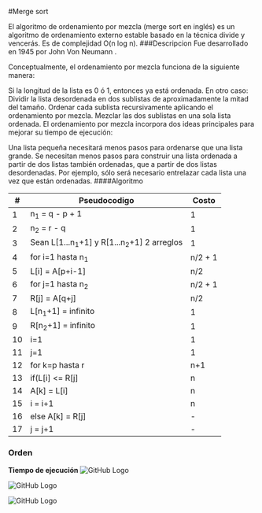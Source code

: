 #Merge sort 


El algoritmo de ordenamiento por mezcla (merge sort en inglés) es un algoritmo de ordenamiento externo estable basado en la técnica divide y vencerás. Es de complejidad O(n log n).
###Descripcion
Fue desarrollado en 1945 por John Von Neumann .

Conceptualmente, el ordenamiento por mezcla funciona de la siguiente manera:

Si la longitud de la lista es 0 ó 1, entonces ya está ordenada. En otro caso:
Dividir la lista desordenada en dos sublistas de aproximadamente la mitad del tamaño.
Ordenar cada sublista recursivamente aplicando el ordenamiento por mezcla.
Mezclar las dos sublistas en una sola lista ordenada.
El ordenamiento por mezcla incorpora dos ideas principales para mejorar su tiempo de ejecución:

Una lista pequeña necesitará menos pasos para ordenarse que una lista grande.
Se necesitan menos pasos para construir una lista ordenada a partir de dos listas también ordenadas, que a partir de dos listas desordenadas. Por ejemplo, sólo será necesario entrelazar cada lista una vez que están ordenadas.
####Algoritmo

| #| Pseudocodigo | Costo |
| ---------- | ---------- | ---------- |
| 1   | n<sub>1</sub> = q - p + 1  | 1   |
| 2   | n<sub>2</sub> = r - q   | 1   |
| 3   | Sean L[1...n<sub>1</sub>+1] y R[1...n<sub>2</sub>+1] 2 arreglos | 1   |
| 4   | for i=1 hasta n<sub>1</sub>   | n/2 + 1  |
| 5   | L[i] = A[p+i-1]   | n/2   |
| 6   | for j=1 hasta n<sub>2</sub>   | n/2 + 1  |
| 7   | R[j] = A[q+j]   | n/2  |
| 8   | L[n<sub>1</sub>+1] = infinito   | 1   |
| 9   | R[n<sub>2</sub>+1] = infinito | 1   |
| 10   | i=1   | 1   |
| 11   | j=1   | 1   |
| 12   | for k=p hasta r   | n+1   |
| 13   | if(L[i] <= R[j]   | n  |
| 14  | A[k] = L[i]   | n  |
| 15  | i = i+1   | n   |
| 16  | else A[k] = R[j]  | -   |
| 17  | j = j+1 | -   |
    
### Orden ###

**Tiempo de ejecución**
![GitHub Logo](http://www.sciweavers.org/upload/Tex2Img_1422678628/render.png) 

![GitHub Logo](http://www.sciweavers.org/upload/Tex2Img_1422678471/render.png) 

![GitHub Logo](http://www.sciweavers.org/upload/Tex2Img_1422678434/render.png) 

